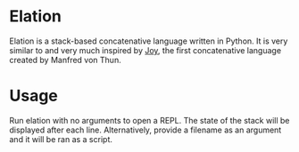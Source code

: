# Elation

Elation is a stack-based concatenative language written in Python. It is very similar to and very much inspired by [Joy](https://en.wikipedia.org/wiki/Joy_(programming_language)), the first concatenative language created by Manfred von Thun.

# Usage

Run elation with no arguments to open a REPL. The state of the stack will be displayed after each line. Alternatively, provide a filename as an argument and it will be ran as a script.
